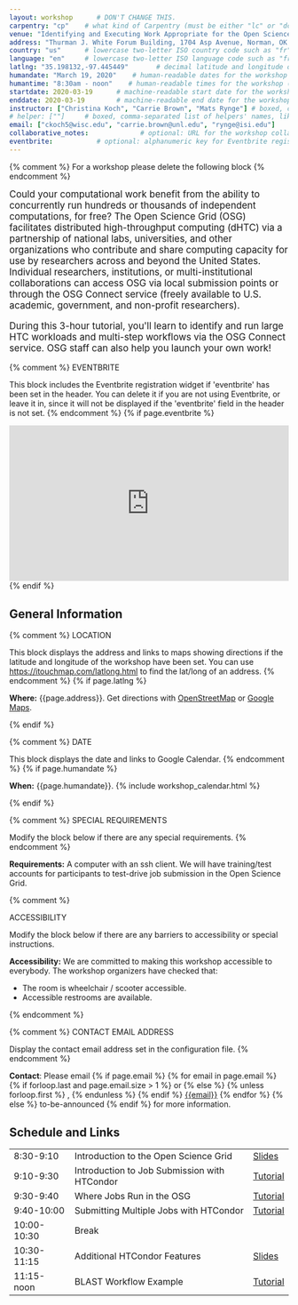 ```yaml
---
layout: workshop      # DON'T CHANGE THIS.
carpentry: "cp"    # what kind of Carpentry (must be either "lc" or "dc" or "swc").  
venue: "Identifying and Executing Work Appropriate for the Open Science Grid"        # brief name of host site without address (e.g., "Euphoric State University")
address: "Thurman J. White Forum Building, 1704 Asp Avenue, Norman, OK 73072"      # full street address of workshop (e.g., "Room A, 123 Forth Street, Blimingen, Euphoria")
country: "us"      # lowercase two-letter ISO country code such as "fr" (see https://en.wikipedia.org/wiki/ISO_3166-1#Current_codes)
language: "en"     # lowercase two-letter ISO language code such as "fr" (see https://en.wikipedia.org/wiki/List_of_ISO_639-1_codes)
latlng: "35.198132,-97.445449"       # decimal latitude and longitude of workshop venue (e.g., "41.7901128,-87.6007318" - use https://www.latlong.net/)
humandate: "March 19, 2020"    # human-readable dates for the workshop (e.g., "Feb 17-18, 2020")
humantime: "8:30am - noon"    # human-readable times for the workshop (e.g., "9:00 am - 4:30 pm")
startdate: 2020-03-19      # machine-readable start date for the workshop in YYYY-MM-DD format like 2015-01-01
enddate: 2020-03-19        # machine-readable end date for the workshop in YYYY-MM-DD format like 2015-01-02
instructor: ["Christina Koch", "Carrie Brown", "Mats Rynge"] # boxed, comma-separated list of instructors' names as strings, like ["Kay McNulty", "Betty Jennings", "Betty Snyder"]
# helper: [""]     # boxed, comma-separated list of helpers' names, like ["Marlyn Wescoff", "Fran Bilas", "Ruth Lichterman"]
email: ["ckoch5@wisc.edu", "carrie.brown@unl.edu", "rynge@isi.edu"]    # boxed, comma-separated list of contact email addresses for the host, lead instructor, or whoever else is handling questions, like ["marlyn.wescoff@example.org", "fran.bilas@example.org", "ruth.lichterman@example.org"]
collaborative_notes:             # optional: URL for the workshop collaborative notes, e.g. an Etherpad or Google Docs document
eventbrite:           # optional: alphanumeric key for Eventbrite registration, e.g., "1234567890AB" (if Eventbrite is being used)
---
```


{% comment %}
For a workshop please delete the following block
{% endcomment %}
<div class="alert alert-warning" style="font-size: 120%;">
Could your computational work benefit from the ability to concurrently run hundreds or thousands of independent computations, for free? The Open Science Grid (OSG) facilitates distributed high-throughput computing (dHTC) via a partnership of national labs, universities, and other organizations who contribute and share computing capacity for use by researchers across and beyond the United States. Individual researchers, institutions, or multi-institutional collaborations can access OSG via local submission points or through the OSG Connect service (freely available to U.S. academic, government, and non-profit researchers).   <br>
  
  During this 3-hour tutorial, you'll learn to identify and run large HTC workloads and multi-step workflows via the OSG Connect service. OSG staff can also help you launch your own work!
</div>

{% comment %}
EVENTBRITE

This block includes the Eventbrite registration widget if
'eventbrite' has been set in the header.  You can delete it if you
are not using Eventbrite, or leave it in, since it will not be
displayed if the 'eventbrite' field in the header is not set.
{% endcomment %}
{% if page.eventbrite %}
<iframe
  src="https://www.eventbrite.com/tickets-external?eid={{page.eventbrite}}&ref=etckt"
  frameborder="0"
  width="100%"
  height="280px"
  scrolling="auto">
</iframe>
{% endif %}

<h2 id="general">General Information</h2>

{% comment %}
LOCATION

This block displays the address and links to maps showing directions
if the latitude and longitude of the workshop have been set.  You
can use https://itouchmap.com/latlong.html to find the lat/long of an
address.
{% endcomment %}
{% if page.latlng %}
<p id="where">
  <strong>Where:</strong>
  {{page.address}}.
  Get directions with
  <a href="//www.openstreetmap.org/?mlat={{page.latlng | replace:',','&mlon='}}&zoom=16">OpenStreetMap</a>
  or
  <a href="//maps.google.com/maps?q={{page.latlng}}">Google Maps</a>.
</p>
{% endif %}

{% comment %}
DATE

This block displays the date and links to Google Calendar.
{% endcomment %}
{% if page.humandate %}
<p id="when">
  <strong>When:</strong>
  {{page.humandate}}.
  {% include workshop_calendar.html %}
</p>
{% endif %}

{% comment %}
SPECIAL REQUIREMENTS

Modify the block below if there are any special requirements.
{% endcomment %}
<p id="requirements">
  <strong>Requirements:</strong> A computer with an ssh client. We will have training/test accounts for participants to test-drive job submission in the Open Science Grid. 
</p>

{% comment %}

ACCESSIBILITY

Modify the block below if there are any barriers to accessibility or
special instructions.

<p id="accessibility">
  <strong>Accessibility:</strong> We are committed to making this workshop
  accessible to everybody.
  The workshop organizers have checked that:
</p>
<ul>
  <li>The room is wheelchair / scooter accessible.</li>
  <li>Accessible restrooms are available.</li>
</ul>
{% endcomment %}

{% comment %}
CONTACT EMAIL ADDRESS

Display the contact email address set in the configuration file.
{% endcomment %}
<p id="contact">
  <strong>Contact</strong>:
  Please email
  {% if page.email %}
  {% for email in page.email %}
  {% if forloop.last and page.email.size > 1 %}
  or
  {% else %}
  {% unless forloop.first %}
  ,
  {% endunless %}
  {% endif %}
  <a href='mailto:{{email}}'>{{email}}</a>
  {% endfor %}
  {% else %}
  to-be-announced
  {% endif %}
  for more information.
</p>

<div class="row">
  <div class="col-md-8">
    <h2>Schedule and Links</h2>
    <table class="table table-striped">
      <tr><td>8:30-9:10</td> <td>Introduction to the Open Science Grid</td> <td><a href="https://docs.google.com/presentation/d/1dyq5FsjIw4mvS5i3sj2Qm90JwuR6pksVMUPyKPT4PHw/edit?usp=sharing">Slides</a></td></tr>
      <tr><td>9:10-9:30</td><td>Introduction to Job Submission with HTCondor</td><td><a href="https://support.opensciencegrid.org/support/solutions/articles/5000633410-osg-connect-quickstart">Tutorial</a></td></tr>
      <tr><td>9:30-9:40</td><td>Where Jobs Run in the OSG</td><td><a href="https://support.opensciencegrid.org/support/solutions/articles/12000061978-finding-osg-locations">Tutorial</a></td></tr>
      <tr><td>9:40-10:00</td><td>Submitting Multiple Jobs with HTCondor</td><td><a href="https://support.opensciencegrid.org/support/solutions/articles/12000062019-scaling-up-python">Tutorial</a></td></tr>
      <tr><td>10:00-10:30</td><td>Break</td><td></td></tr>
      <tr><td>10:30-11:15</td><td>Additional HTCondor Features</td><td><a href="https://docs.google.com/presentation/d/1mwCyBaDZF2UwsHoZV3ewRlop5KorwHHAyRRfp1hEp9I/edit?usp=sharing">Slides</a></td></tr>
      <tr><td>11:15-noon</td><td>BLAST Workflow Example</td><td><a href="https://support.opensciencegrid.org/support/solutions/articles/12000062020-blast-example-with-split-files">Tutorial</a></td></tr>
    </table>
  </div>
</div>


